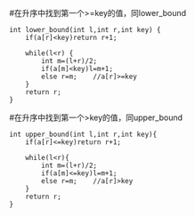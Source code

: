 #在升序中找到第一个>=key的值，同lower_bound  
```
int lower_bound(int l,int r,int key) {
    if(a[r]<key)return r+1;

    while(l<r) {
        int m=(l+r)/2;
        if(a[m]<key)l=m+1;
        else r=m;    //a[r]>=key
    }
    return r;
}
```
#在升序中找到第一个>key的值，同upper_bound
```
int upper_bound(int l,int r,int key){
    if(a[r]<=key)return r+1;

    while(l<r){
        int m=(l+r)/2;
        if(a[m]<=key)l=m+1;
        else r=m;    //a[r]>key
    }
    return r;
}
```
